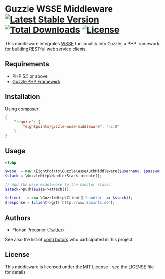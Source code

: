 Guzzle WSSE Middleware [![Latest Stable Version](https://poser.pugx.org/eightpoints/guzzle-wsse-middleware/v/stable.png)](https://packagist.org/packages/eightpoints/guzzle-wsse-middleware) [![Total Downloads](https://poser.pugx.org/eightpoints/guzzle-wsse-middleware/downloads.png)](https://packagist.org/packages/eightpoints/guzzle-wsse-middleware) [![License](https://poser.pugx.org/eightpoints/guzzle-wsse-middleware/license.svg)](https://packagist.org/packages/eightpoints/guzzle-wsse-middleware)
==================
This middleware integrates [WSSE][1] funtionality into Guzzle, a PHP framework for building RESTful web service clients.


Requirements
------------
 - PHP 5.5 or above
 - [Guzzle PHP Framework][2]

 
Installation
------------
Using [composer][3]:

``` json
{
    "require": {
        "eightpoints/guzzle-wsse-middleware": "~3.0"
    }
}
```


Usage
-----
``` php
<?php 

$wsse  = new \EightPoints\Guzzle\WsseAuthMiddleware($username, $password);
$stack = \GuzzleHttp\HandlerStack::create();

// Add the wsse middleware to the handler stack.
$stack->push($wsse->attach());

$client   = new \GuzzleHttp\Client(['handler' => $stack]);
$response = $client->get('http://www.8points.de');
```


Authors
-------
 - Florian Preusner ([Twitter][4])

See also the list of [contributors][5] who participated in this project.


License
-------
This middleware is licensed under the MIT License - see the LICENSE file for details

[1]: http://www.xml.com/pub/a/2003/12/17/dive.html
[2]: http://guzzlephp.org/
[3]: https://getcomposer.org/
[4]: http://twitter.com/floeH
[5]: https://github.com/8p/guzzle-wsse-middleware/contributors

